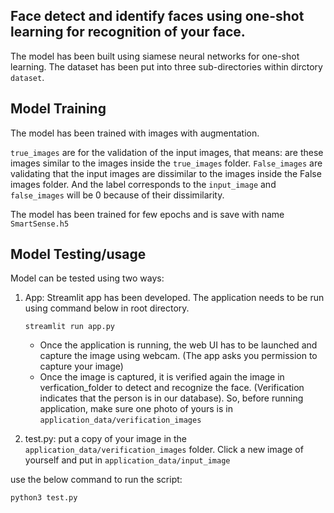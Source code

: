 ## Face detect and identify faces using one-shot learning for recognition of your face.

The model has been built using siamese neural networks for one-shot learning. The dataset has been put into three sub-directories within dirctory `dataset`.
 ## Model Training
The model has been trained with images with augmentation.

`true_images` are for the validation of the input images, that means: are these images similar to the images inside the `true_images` folder. 
 `False_images` are validating that the input images are dissimilar to the images inside the False images folder. And the label corresponds to the `input_image` and `false_images` will be 0 because of their dissimilarity.

 The model has been trained for few epochs and is save with name `SmartSense.h5`


 ## Model Testing/usage

 Model can be tested using two ways:

1. App: Streamlit app has been developed. The application needs to be run using command below in root directory.

    ```
    streamlit run app.py
    ```

    - Once the application is running, the web UI has to be launched and capture the image using webcam. (The app asks you permission to capture your image)
    - Once the image is captured, it is verified again the image in verfication_folder to detect and recognize the face. (Verification indicates that the person is in our database). So, before running application, make sure one photo of yours is in `application_data/verification_images`
2. test.py:
put a copy of your image in the `application_data/verification_images` folder. Click a new image of yourself and put in `application_data/input_image`

use the below command to run the script:
```
python3 test.py 
```


